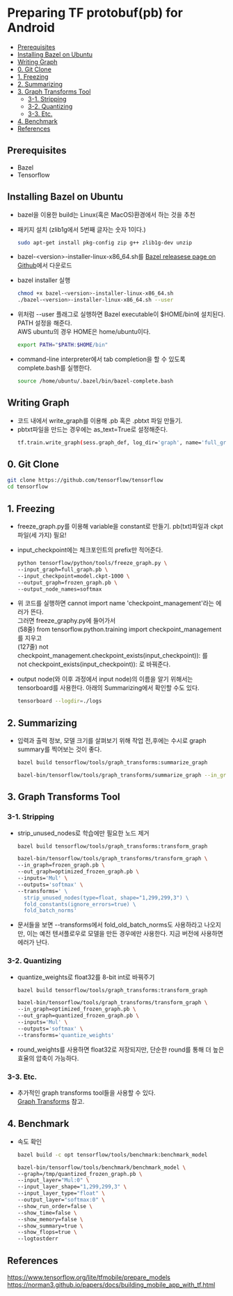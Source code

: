 # Preparing TF protobuf(pb) for Android

- [Prerequisites](#prerequisites)
- [Installing Bazel on Ubuntu](#installing-bazel-on-ubuntu)
- [Writing Graph](#writing-graph)
- [0. Git Clone](#0-git-clone)
- [1. Freezing](#1-freezing)
- [2. Summarizing](#2-summarizing)
- [3. Graph Transforms Tool](#3-graph-transforms-tool)
  * [3-1. Stripping](#3-1-stripping)
  * [3-2. Quantizing](#3-2-quantizing)
  * [3-3. Etc.](#3-3-etc)
- [4. Benchmark](#4-benchmark)
- [References](#references)


## Prerequisites
* Bazel
* Tensorflow

## Installing Bazel on Ubuntu
* bazel을 이용한 build는 Linux(혹은 MacOS)환경에서 하는 것을 추천
* 패키지 설치 (zlib1g에서 5번째 글자는 숫자 1이다.)
    ```bash
    sudo apt-get install pkg-config zip g++ zlib1g-dev unzip
    ```

* bazel-&lt;version&gt;-installer-linux-x86_64.sh를 [Bazel releasese page on Github](https://github.com/bazelbuild/bazel/releases)에서 다운로드
  
* bazel installer 실행
    ```bash
    chmod +x bazel-<version>-installer-linux-x86_64.sh
    ./bazel-<version>-installer-linux-x86_64.sh --user
    ```

* 위처럼 --user 플래그로 실행하면 Bazel executable이 $HOME/bin에 설치된다. PATH 설정을 해준다.  
  AWS ubuntu의 경우 HOME은 home/ubuntu이다.
    ```bash
    export PATH="$PATH:$HOME/bin"
    ```

* command-line interpreter에서 tab completion을 할 수 있도록 complete.bash를 실행한다.
    ```bash
    source /home/ubuntu/.bazel/bin/bazel-complete.bash
    ```

## Writing Graph
* 코드 내에서 write_graph를 이용해 .pb 혹은 .pbtxt 파일 만들기.
* pbtxt파일을 만드는 경우에는 as_text=True로 설정해준다.
    ```bash
    tf.train.write_graph(sess.graph_def, log_dir='graph', name='full_graph.pb', as_text=False)
    ```
    
## 0. Git Clone
```bash
git clone https://github.com/tensorflow/tensorflow
cd tensorflow
```

## 1. Freezing
* freeze_graph.py를 이용해 variable을 constant로 만들기. pb(txt)파일과 ckpt파일(세 가지) 필요!
* input_checkpoint에는 체크포인트의 prefix만 적어준다.
    ```bash
    python tensorflow/python/tools/freeze_graph.py \
    --input_graph=full_graph.pb \
    --input_checkpoint=model.ckpt-1000 \
    --output_graph=frozen_graph.pb \
    --output_node_names=softmax
    ```
    
* 위 코드를 실행하면 cannot import name 'checkpoint_management'라는 에러가 뜬다.  
  그러면 freeze_graphy.py에 들어가서  
  (58줄) from tensorflow.python.training import checkpoint_management를 지우고  
  (127줄) not checkpoint_management.checkpoint_exists(input_checkpoint)): 를  
          not checkpoint_exists(input_checkpoint)): 로 바꿔준다.

* output node(와 이후 과정에서 input node)의 이름을 알기 위해서는 tensorboard를 사용한다. 
  아래의 Summarizing에서 확인할 수도 있다.
    ```bash
    tensorboard --logdir=./logs
    ```
    
## 2. Summarizing
* 입력과 출력 정보, 모델 크기를 살펴보기 위해 작업 전,후에는 수시로 graph summary를 찍어보는 것이 좋다.  
    ```bash
    bazel build tensorflow/tools/graph_transforms:summarize_graph
    
    bazel-bin/tensorflow/tools/graph_transforms/summarize_graph --in_graph=frozen_graph.pb
    ```

## 3. Graph Transforms Tool

### 3-1. Stripping
* strip_unused_nodes로 학습에만 필요한 노드 제거
    ```bash
    bazel build tensorflow/tools/graph_transforms:transform_graph
    
    bazel-bin/tensorflow/tools/graph_transforms/transform_graph \
    --in_graph=frozen_graph.pb \
    --out_graph=optimized_frozen_graph.pb \
    --inputs='Mul' \
    --outputs='softmax' \
    --transforms=' \
      strip_unused_nodes(type=float, shape="1,299,299,3") \
      fold_constants(ignore_errors=true) \
      fold_batch_norms'
    ```
    
* 문서들을 보면 --transforms에서 fold_old_batch_norms도 사용하라고 나오지만,
  이는 예전 텐서플로우로 모델을 만든 경우에만 사용한다. 지금 버전에 사용하면 에러가 난다.

### 3-2. Quantizing
* quantize_weights로 float32를 8-bit int로 바꿔주기
    ```bash
    bazel build tensorflow/tools/graph_transforms:transform_graph
    
    bazel-bin/tensorflow/tools/graph_transforms/transform_graph \
    --in_graph=optimized_frozen_graph.pb \
    --out_graph=quantized_frozen_graph.pb \
    --inputs='Mul' \
    --outputs='softmax' \
    --transforms='quantize_weights'
    ```
* round_weights를 사용하면 float32로 저장되지만, 단순한 round를 통해 더 높은 효율의 압축이 가능하다.

### 3-3. Etc.
* 추가적인 graph transforms tool들을 사용할 수 있다.  
  [Graph Transforms](https://github.com/tensorflow/tensorflow/tree/master/tensorflow/tools/graph_transforms) 참고.

## 4. Benchmark
* 속도 확인
    ```bash
    bazel build -c opt tensorflow/tools/benchmark:benchmark_model
    
    bazel-bin/tensorflow/tools/benchmark/benchmark_model \
    --graph=/tmp/quantized_frozen_graph.pb \
    --input_layer="Mul:0" \
    --input_layer_shape="1,299,299,3" \
    --input_layer_type="float" \
    --output_layer="softmax:0" \
    --show_run_order=false \
    --show_time=false \
    --show_memory=false \
    --show_summary=true \
    --show_flops=true \
    --logtostderr
    ```

## References
https://www.tensorflow.org/lite/tfmobile/prepare_models  
https://norman3.github.io/papers/docs/building_mobile_app_with_tf.html
